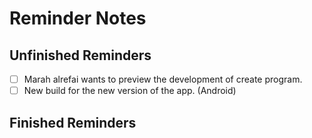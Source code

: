 # Reminder Notes

## Unfinished Reminders

- [ ] Marah alrefai wants to preview the development of create program.
- [ ] New build for the new version of the app. (Android)

## Finished Reminders
